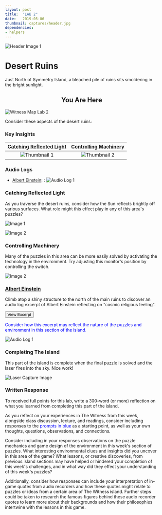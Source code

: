 ```yaml
---
layout: post
title:  "LAB 2"
date:   2019-05-06
thumbnail: captures/header.jpg
dependencies:
- helpers
---
```



![Header Image 1](captures/header.jpg#header)
# Desert Ruins

Just North of Symmetry Island, a bleached pile of ruins sits smoldering in the bright sunlight.

## <center>You Are Here</center>

![Witness Map Lab 2](captures/Witness_Map_Lab2.jpg#capture)

Consider these aspects of the desert ruins:

### Key Insights

| [Catching Reflected Light](#catching-reflected-light) | [Controlling Machinery](#controlling-machinery) |
|:-:|:-:|
|![Thumbnail 1](captures/capture_1-1.jpg#thumbnail)| ![Thumbnail 2](captures/capture_2.jpg#thumbnail)|

### Audio Logs

- [Albert Einstein](#albert-einstein):
: ![Audio Log 1](captures/audio_log_1.jpg#audio_log)


### Catching Reflected Light
As you traverse the desert ruins, consider how the Sun reflects brightly off various surfaces. What role might this effect play in any of this area's puzzles?

<span style="color: blue"></span>

![Image 1](captures/capture_1-1.jpg#capture)

![Image 2](captures/capture_1-2.jpg#capture)


### Controlling Machinery
Many of the puzzles in this area can be more easily solved by activating the technology in the environment. Try adjusting this monitor's position by controlling the switch.

<span style="color: blue"></span>

![Image 2](captures/capture_2.jpg#capture)

### [Albert Einstein](https://en.wikipedia.org/wiki/Albert_Einstein)

Climb atop a shiny structure to the north of the main ruins to discover an audio log excerpt of Albert Einstein reflecting on "cosmic religious feeling".

<button onclick="collapseExcerpt1()">View Excerpt</button>

<div id="excerpt1" style="display:none">

"I maintain that the cosmic religious feeling
is the strongest and the noblest motive for scientific research.
Only those who realize the immense efforts
and, above all, the devotion
without which pioneer work in theoretical science
cannot be achieved
are able to grasp the strength of the emotion
out of which alone such work,
remote as it is from the immediate realities of life, can issue.
What a deep conviction of the rationality of the universe
and what a yearning to understand,
were it but a feeble reflection
of the mind revealed in this world,
Kepler and Newton must have had
to enable them to spend years of solitary labor
in disentangling the principles of celestial mechanics!
Those whose acquaintance with scientific research is derived chiefly from its practical results
easily develop a completely false notion of the mentality
of the men who, surrounded by a skeptical world,
have shown the way to kindred spirits scattered wide
through the world and through the centuries.
Only one who has devoted his life to similar ends
can have a vivid realization of what has inspired these men
and given them strength to remain true to their purpose
in spite of countless failures.
It is cosmic religious feeling that gives a man such strength.
A contemporary has said, not unjustly
that in this materialistic age of ours
the serious scientific workers
are the only profoundly religious people."
<br>
---
<br>
Albert Einstein, 1930
</div>

<span style="color: blue">Consider how this excerpt may reflect the nature of the puzzles and environment in this section of the island.</span>



![Audio Log 1](captures/audio_log_1.jpg#capture)

### Completing The Island
This part of the island is complete when the final puzzle is solved and the laser fires into the sky. Nice work!

![Laser Capture Image](captures/laser_capture.jpg#capture)

### Written Response

To received full points for this lab, write a 300-word (or more) reflection on what you learned from completing this part of the island.

As you reflect on your experiences in The Witness from this week, alongside class discussion, lecture, and readings, consider including responses to the <span style="color: blue">prompts in blue</span> as a starting point, as well as your own thoughts, questions, observations, and connections.

Consider including in your responses observations on the puzzle mechanics and game design of the environment in this week's section of puzzles. What interesting environmental clues and insights did you uncover in this area of the game? What lessons, or creative discoveries, from previous island sections may have helped or hindered your completion of this week's challenges, and in what way did they effect your understanding of this week's puzzles?

Additionally, consider how responses can include your interpretation of in-game quotes from audio recorders and how these quotes might relate to puzzles or ideas from a certain area of The Witness island. Further steps could be taken to research the famous figures behind these audio recorder quotes to learn more about their backgrounds and how their philosophies intertwine with the lessons in this game.
